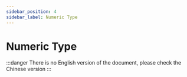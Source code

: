 ```yaml
---
sidebar_position: 4
sidebar_label: Numeric Type
---
```


# Numeric Type

:::danger
There is no English version of the document, please check the Chinese version
:::
